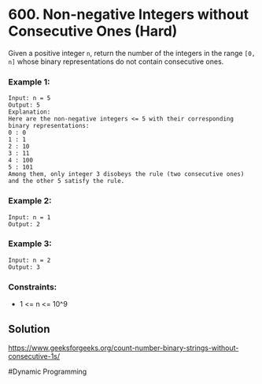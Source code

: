 # 600. Non-negative Integers without Consecutive Ones (Hard)

Given a positive integer `n`, return the number of the integers in the range `[0, n]` whose binary representations do not contain consecutive ones.

### Example 1:

```
Input: n = 5
Output: 5
Explanation:
Here are the non-negative integers <= 5 with their corresponding binary representations:
0 : 0
1 : 1
2 : 10
3 : 11
4 : 100
5 : 101
Among them, only integer 3 disobeys the rule (two consecutive ones) and the other 5 satisfy the rule.
```

### Example 2:

```
Input: n = 1
Output: 2
```

### Example 3:

```
Input: n = 2
Output: 3
```

### Constraints:

- 1 <= n <= 10^9

## Solution

https://www.geeksforgeeks.org/count-number-binary-strings-without-consecutive-1s/

#Dynamic Programming
